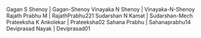 Gagan S Shenoy | Gagan-Shenoy
Vinayaka N Shenoy | Vinayaka-N-Shenoy
Rajath Prabhu M | RajathPrabhu221
Sudarshan N Kamat | Sudarshan-Mech
Prateeksha K Ankolekar | Prateeksha02
Sahana Prabhu | Sahanaprabhu14
Deviprasad Nayak | Deviprasad01
